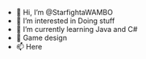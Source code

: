 - 👋 Hi, I’m @StarfightaWAMBO
- 👀 I’m interested in Doing stuff
- 🌱 I’m currently learning Java and C#
- 💞️ Game design
- 📫 Here

<!---
StarfightaWAMBO/StarfightaWAMBO is a ✨ special ✨ repository because its `README.md` (this file) appears on your GitHub profile.
You can click the Preview link to take a look at your changes.
--->
